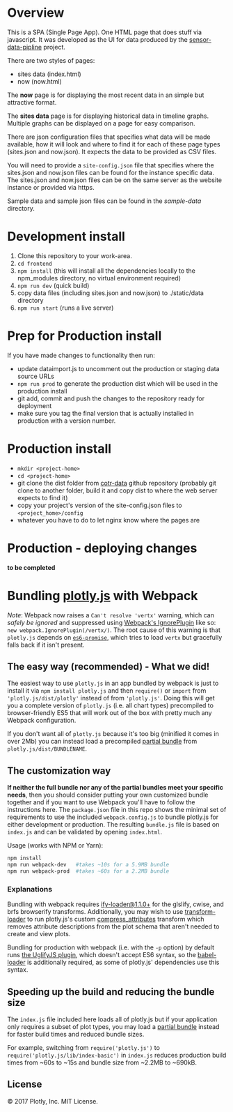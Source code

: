 # Overview
This is a SPA (Single Page App). One HTML page that does stuff via javascript. It was developed as the UI for data produced by the [sensor-data-pipline](https://github.com/jcu-eresearch/sensor-data-pipeline) project.

There are two styles of pages:
- sites data (index.html)
- now (now.html)

The **now** page is for displaying the most recent data in an simple but attractive format.

The **sites data** page is for displaying historical data in timeline graphs. Multiple graphs can be displayed on a page for easy comparison.

There are json configuration files that specifies what data will be made available, how it will look and where to find it for each of these page types (sites.json and now.json). It expects the data to be provided as CSV files. 

You will need to provide a `site-config.json` file that specifies where the sites.json and now.json files can be found for the instance specific data. The sites.json and now.json files can be on the same server as the website instance or provided via https.

Sample data and sample json files can be found in the *sample-data* directory.

# Development install
1. Clone this repository to your work-area.
2. `cd frontend`
3. `npm install` (this will install all the dependencies locally to the npm_modules directory, no virtual environment required)
4. `npm run dev` (quick build)
5. copy data files (including sites.json and now.json) to ./static/data directory
5. `npm run start` (runs a live server)

# Prep for Production install
If you have made changes to functionality then run:

- update dataimport.js to uncomment out the production or staging data source URLs
- `npm run prod` to generate the production dist which will be used in the production install
- git add, commit and push the changes to the repository ready for deployment
- make sure you tag the final version that is actually installed in production with a version number.

# Production install
- `mkdir <project-home>`
- `cd <project-home>`
- git clone the dist folder from [cotr-data](https://github.com/jcu-eresearch/cotr-data) github repository
(probably git clone to another folder, build it and copy dist to where the web server expects to find it)
- copy your project's version of the site-config.json files to `<project_home>/config`
- whatever you have to do to let nginx know where the pages are

# Production - deploying changes
**to be completed**

# Bundling [plotly.js](https://github.com/plotly/plotly.js) with Webpack


*Note*: Webpack now raises a `Can't resolve 'vertx'` warning, which can *safely be ignored* and suppressed using [Webpack's IgnorePlugin](https://webpack.js.org/plugins/ignore-plugin/) like so: `new webpack.IgnorePlugin(/vertx/)`. The root cause of this warning is that `plotly.js` depends on [`es6-promise`](https://github.com/stefanpenner/es6-promise/blob/master/lib/es6-promise/asap.js), which tries to load `vertx` but gracefully falls back if it isn't present.

## The easy way (recommended) - What we did!

The easiest way to use `plotly.js` in an app bundled by webpack is just to install it via `npm install plotly.js` and then `require()` or `import` from `'plotly.js/dist/plotly'` instead of from `'plotly.js'`. Doing this will get you a complete version of `plotly.js` (i.e. all chart types) precompiled to browser-friendly ES5 that will work out of the box with pretty much any Webpack configuration.

If you don't want all of `plotly.js` because it's too big (minified it comes in over 2Mb) you can instead load a precompiled [partial bundle](https://github.com/plotly/plotly.js/blob/master/dist/README.md#partial-bundles) from `plotly.js/dist/BUNDLENAME`.

## The customization way

**If neither the full bundle nor any of the partial bundles meet your specific needs**, then you should consider putting your own customized bundle together and if you want to use Webpack you'll have to follow the instructions here. The `package.json` file in this repo shows the minimal set of requirements to use the included `webpack.config.js` to bundle plotly.js for either development or production. The resulting `bundle.js` file is based on `index.js` and can be validated by opening `index.html`.

Usage (works with NPM or Yarn):

```bash
npm install
npm run webpack-dev   #takes ~10s for a 5.9MB bundle
npm run webpack-prod  #takes ~60s for a 2.2MB bundle
```

### Explanations

Bundling with webpack requires [ify-loader@1.1.0+](https://github.com/browserify/ify-loader) for the glslify, cwise, and brfs browserify transforms. Additionally, you may wish to use [transform-loader](https://github.com/webpack-contrib/transform-loader) to run plotly.js's custom [compress\_attributes](https://github.com/plotly/plotly.js/blob/master/tasks/util/compress_attributes.js) transform which removes attribute descriptions from the plot schema that aren't needed to create and view plots.

Bundling for production with webpack (i.e. with the `-p` option) by default runs [the UglifyJS plugin](https://github.com/webpack-contrib/uglifyjs-webpack-plugin), which doesn't accept ES6 syntax, so the [babel-loader](https://github.com/babel/babel-loader) is additionally required, as some of plotly.js' dependencies use this syntax.

## Speeding up the build and reducing the bundle size

The `index.js` file included here loads all of plotly.js but if your application only requires a subset of plot types, you may load a [partial bundle](https://github.com/plotly/plotly.js/blob/master/dist/README.md#partial-bundles) instead for faster build times and reduced bundle sizes.

For example, switching from `require('plotly.js')` to `require('plotly.js/lib/index-basic')` in `index.js` reduces production build times from ~60s to ~15s and bundle size from ~2.2MB to ~690kB.

## License

&copy; 2017 Plotly, Inc. MIT License.
